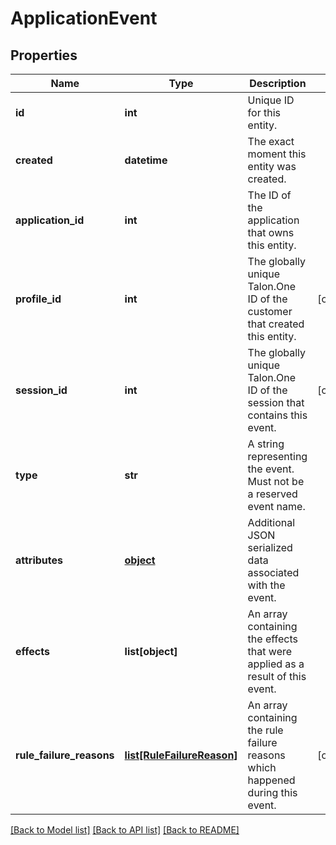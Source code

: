# ApplicationEvent


## Properties
Name | Type | Description | Notes
------------ | ------------- | ------------- | -------------
**id** | **int** | Unique ID for this entity. | 
**created** | **datetime** | The exact moment this entity was created. | 
**application_id** | **int** | The ID of the application that owns this entity. | 
**profile_id** | **int** | The globally unique Talon.One ID of the customer that created this entity. | [optional] 
**session_id** | **int** | The globally unique Talon.One ID of the session that contains this event. | [optional] 
**type** | **str** | A string representing the event. Must not be a reserved event name. | 
**attributes** | [**object**](.md) | Additional JSON serialized data associated with the event. | 
**effects** | **list[object]** | An array containing the effects that were applied as a result of this event. | 
**rule_failure_reasons** | [**list[RuleFailureReason]**](RuleFailureReason.md) | An array containing the rule failure reasons which happened during this event. | [optional] 

[[Back to Model list]](../README.md#documentation-for-models) [[Back to API list]](../README.md#documentation-for-api-endpoints) [[Back to README]](../README.md)


